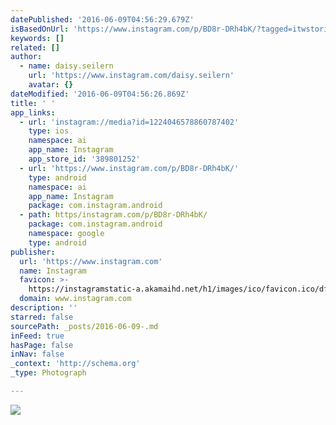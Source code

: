 ```yaml
---
datePublished: '2016-06-09T04:56:29.679Z'
isBasedOnUrl: 'https://www.instagram.com/p/BD8r-DRh4bK/?tagged=itwstories'
keywords: []
related: []
author:
  - name: daisy.seilern
    url: 'https://www.instagram.com/daisy.seilern'
    avatar: {}
dateModified: '2016-06-09T04:56:26.869Z'
title: ' '
app_links:
  - url: 'instagram://media?id=1224046578860787402'
    type: ios
    namespace: ai
    app_name: Instagram
    app_store_id: '389801252'
  - url: 'https://www.instagram.com/p/BD8r-DRh4bK/'
    type: android
    namespace: ai
    app_name: Instagram
    package: com.instagram.android
  - path: https/instagram.com/p/BD8r-DRh4bK/
    package: com.instagram.android
    namespace: google
    type: android
publisher:
  url: 'https://www.instagram.com'
  name: Instagram
  favicon: >-
    https://instagramstatic-a.akamaihd.net/h1/images/ico/favicon.ico/dfa85bb1fd63.ico
  domain: www.instagram.com
description: ''
starred: false
sourcePath: _posts/2016-06-09-.md
inFeed: true
hasPage: false
inNav: false
_context: 'http://schema.org'
_type: Photograph

---
```

![ ](https://s3-us-west-2.amazonaws.com/the-grid-img/p/ddccafcf09a0ef5de7c8a8f6300946820e8a2d13.jpg)